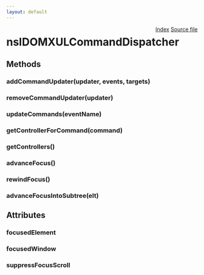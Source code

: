 ```yaml
---
layout: default
---
```

<div class='links' style='float:right'><a href="../index.html">Index</a>
<a href="http://dxr.mozilla.org/mozilla-central/source/dom/interfaces/xul/nsIDOMXULCommandDispatcher.idl">Source file</a>
</div>

# nsIDOMXULCommandDispatcher #

## Methods ##

### addCommandUpdater(updater, events, targets) ###

### removeCommandUpdater(updater) ###

### updateCommands(eventName) ###

### getControllerForCommand(command) ###

### getControllers() ###

### advanceFocus() ###

### rewindFocus() ###

### advanceFocusIntoSubtree(elt) ###

## Attributes ##

### focusedElement ###

### focusedWindow ###

### suppressFocusScroll ###
